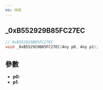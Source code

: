 ```yaml
---
ns: HUD
---
```

## _0xB552929B85FC27EC

```c
// 0xB552929B85FC27EC
void _0xB552929B85FC27EC(Any p0, Any p1);
```


## 參數
* **p0**: 
* **p1**: 

